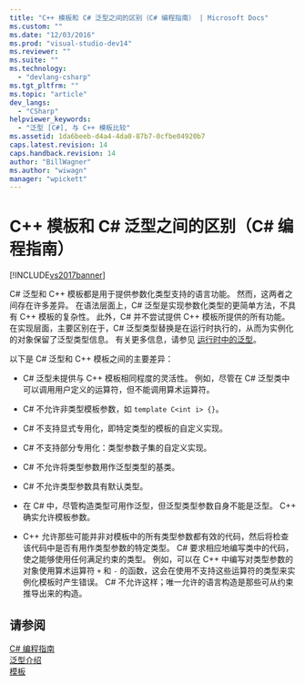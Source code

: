 ```yaml
---
title: "C++ 模板和 C# 泛型之间的区别（C# 编程指南） | Microsoft Docs"
ms.custom: ""
ms.date: "12/03/2016"
ms.prod: "visual-studio-dev14"
ms.reviewer: ""
ms.suite: ""
ms.technology: 
  - "devlang-csharp"
ms.tgt_pltfrm: ""
ms.topic: "article"
dev_langs: 
  - "CSharp"
helpviewer_keywords: 
  - "泛型 [C#], 与 C++ 模板比较"
ms.assetid: 1da6beeb-d4a4-4da0-87b7-0cfbe04920b7
caps.latest.revision: 14
caps.handback.revision: 14
author: "BillWagner"
ms.author: "wiwagn"
manager: "wpickett"
---
```

# C++ 模板和 C# 泛型之间的区别（C# 编程指南）
[!INCLUDE[vs2017banner](../../../csharp/includes/vs2017banner.md)]

C\# 泛型和 C\+\+ 模板都是用于提供参数化类型支持的语言功能。  然而，这两者之间存在许多差异。  在语法层面上，C\# 泛型是实现参数化类型的更简单方法，不具有 C\+\+ 模板的复杂性。  此外，C\# 并不尝试提供 C\+\+ 模板所提供的所有功能。  在实现层面，主要区别在于，C\# 泛型类型替换是在运行时执行的，从而为实例化的对象保留了泛型类型信息。  有关更多信息，请参见 [运行时中的泛型](../../../csharp/programming-guide/generics/generics-in-the-run-time.md)。  
  
 以下是 C\# 泛型和 C\+\+ 模板之间的主要差异：  
  
-   C\# 泛型未提供与 C\+\+ 模板相同程度的灵活性。  例如，尽管在 C\# 泛型类中可以调用用户定义的运算符，但不能调用算术运算符。  
  
-   C\# 不允许非类型模板参数，如 `template C<int i> {}`。  
  
-   C\# 不支持显式专用化，即特定类型的模板的自定义实现。  
  
-   C\# 不支持部分专用化：类型参数子集的自定义实现。  
  
-   C\# 不允许将类型参数用作泛型类型的基类。  
  
-   C\# 不允许类型参数具有默认类型。  
  
-   在 C\# 中，尽管构造类型可用作泛型，但泛型类型参数自身不能是泛型。  C\+\+ 确实允许模板参数。  
  
-   C\+\+ 允许那些可能并非对模板中的所有类型参数都有效的代码，然后将检查该代码中是否有用作类型参数的特定类型。  C\# 要求相应地编写类中的代码，使之能够使用任何满足约束的类型。  例如，可以在 C\+\+ 中编写对类型参数的对象使用算术运算符 `+` 和 `-` 的函数，这会在使用不支持这些运算符的类型来实例化模板时产生错误。  C\# 不允许这样；唯一允许的语言构造是那些可从约束推导出来的构造。  
  
## 请参阅  
 [C\# 编程指南](../../../csharp/programming-guide/index.md)   
 [泛型介绍](../../../csharp/programming-guide/generics/introduction-to-generics.md)   
 [模板](/visual-cpp/cpp/templates-cpp)
